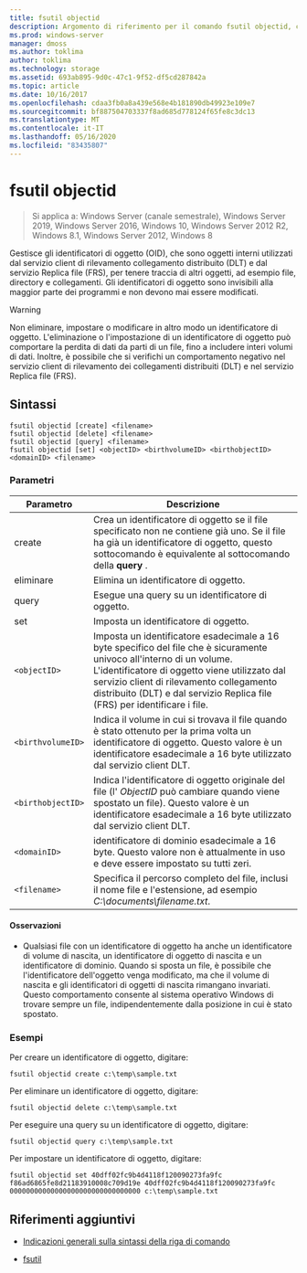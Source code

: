 ```yaml
---
title: fsutil objectid
description: Argomento di riferimento per il comando fsutil objectid, che consente di gestire gli identificatori di oggetto per tenere traccia di altri oggetti, ad esempio file, directory e collegamenti.
ms.prod: windows-server
manager: dmoss
ms.author: toklima
author: toklima
ms.technology: storage
ms.assetid: 693ab895-9d0c-47c1-9f52-df5cd287842a
ms.topic: article
ms.date: 10/16/2017
ms.openlocfilehash: cdaa3fb0a8a439e568e4b181890db49923e109e7
ms.sourcegitcommit: bf887504703337f8ad685d778124f65fe8c3dc13
ms.translationtype: MT
ms.contentlocale: it-IT
ms.lasthandoff: 05/16/2020
ms.locfileid: "83435807"
---
```

# <a name="fsutil-objectid"></a>fsutil objectid

> Si applica a: Windows Server (canale semestrale), Windows Server 2019, Windows Server 2016, Windows 10, Windows Server 2012 R2, Windows 8.1, Windows Server 2012, Windows 8

Gestisce gli identificatori di oggetto (OID), che sono oggetti interni utilizzati dal servizio client di rilevamento collegamento distribuito (DLT) e dal servizio Replica file (FRS), per tenere traccia di altri oggetti, ad esempio file, directory e collegamenti. Gli identificatori di oggetto sono invisibili alla maggior parte dei programmi e non devono mai essere modificati.

> [!WARNING]
> Non eliminare, impostare o modificare in altro modo un identificatore di oggetto. L'eliminazione o l'impostazione di un identificatore di oggetto può comportare la perdita di dati da parti di un file, fino a includere interi volumi di dati. Inoltre, è possibile che si verifichi un comportamento negativo nel servizio client di rilevamento dei collegamenti distribuiti (DLT) e nel servizio Replica file (FRS).

## <a name="syntax"></a>Sintassi

```
fsutil objectid [create] <filename>
fsutil objectid [delete] <filename>
fsutil objectid [query] <filename>
fsutil objectid [set] <objectID> <birthvolumeID> <birthobjectID> <domainID> <filename>
```

### <a name="parameters"></a>Parametri

| Parametro | Descrizione |
| --------- | ----------- |
| create | Crea un identificatore di oggetto se il file specificato non ne contiene già uno. Se il file ha già un identificatore di oggetto, questo sottocomando è equivalente al sottocomando della **query** . |
| eliminare | Elimina un identificatore di oggetto. |
| query | Esegue una query su un identificatore di oggetto. |
| set | Imposta un identificatore di oggetto. |
| `<objectID>` | Imposta un identificatore esadecimale a 16 byte specifico del file che è sicuramente univoco all'interno di un volume. L'identificatore di oggetto viene utilizzato dal servizio client di rilevamento collegamento distribuito (DLT) e dal servizio Replica file (FRS) per identificare i file. |
| `<birthvolumeID>` | Indica il volume in cui si trovava il file quando è stato ottenuto per la prima volta un identificatore di oggetto. Questo valore è un identificatore esadecimale a 16 byte utilizzato dal servizio client DLT. |
| `<birthobjectID>` | Indica l'identificatore di oggetto originale del file (l' *ObjectID* può cambiare quando viene spostato un file). Questo valore è un identificatore esadecimale a 16 byte utilizzato dal servizio client DLT. |
| `<domainID>` | identificatore di dominio esadecimale a 16 byte. Questo valore non è attualmente in uso e deve essere impostato su tutti zeri. |
| `<filename>` | Specifica il percorso completo del file, inclusi il nome file e l'estensione, ad esempio *C:\documents\filename.txt*. |

#### <a name="remarks"></a>Osservazioni

- Qualsiasi file con un identificatore di oggetto ha anche un identificatore di volume di nascita, un identificatore di oggetto di nascita e un identificatore di dominio. Quando si sposta un file, è possibile che l'identificatore dell'oggetto venga modificato, ma che il volume di nascita e gli identificatori di oggetti di nascita rimangano invariati. Questo comportamento consente al sistema operativo Windows di trovare sempre un file, indipendentemente dalla posizione in cui è stato spostato.

### <a name="examples"></a>Esempi

Per creare un identificatore di oggetto, digitare:

`fsutil objectid create c:\temp\sample.txt`

Per eliminare un identificatore di oggetto, digitare:

`fsutil objectid delete c:\temp\sample.txt`

Per eseguire una query su un identificatore di oggetto, digitare:

`fsutil objectid query c:\temp\sample.txt`

Per impostare un identificatore di oggetto, digitare:

`fsutil objectid set 40dff02fc9b4d4118f120090273fa9fc f86ad6865fe8d21183910008c709d19e 40dff02fc9b4d4118f120090273fa9fc 00000000000000000000000000000000 c:\temp\sample.txt`

## <a name="additional-references"></a>Riferimenti aggiuntivi

- [Indicazioni generali sulla sintassi della riga di comando](command-line-syntax-key.md)

- [fsutil](fsutil.md)

